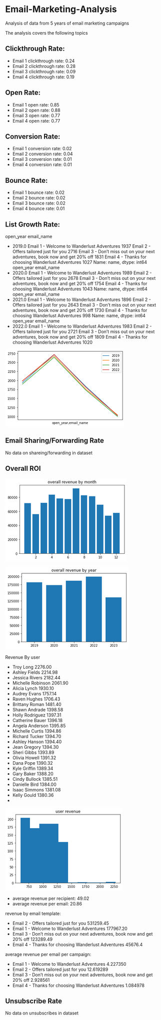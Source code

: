 # Email-Marketing-Analysis
Analysis of data from 5 years of email marketing campaigns

The analysis covers the following topics

## Clickthrough Rate:
- Email 1 clickthrough rate: 0.24
- Email 2 clickthrough rate: 0.28
- Email 3 clickthrough rate: 0.09
- Email 4 clickthrough rate: 0.19

## Open Rate: 
- Email 1 open rate: 0.85
- Email 2 open rate: 0.88
- Email 3 open rate: 0.77
- Email 4 open rate: 0.77

## Conversion Rate:
- Email 1 conversion rate: 0.02
- Email 2 conversion rate: 0.04
- Email 3 conversion rate: 0.01
- Email 4 conversion rate: 0.01

## Bounce Rate:
- Email 1 bounce rate: 0.02
- Email 2 bounce rate: 0.02
- Email 3 bounce rate: 0.02
- Email 4 bounce rate: 0.01

## List Growth Rate:
open_year  email_name                                                                
- 2019.0     Email 1 - Welcome to Wanderlust Adventures                                    1937
           Email 2 - Offers tailored just for you                                        2716
           Email 3 - Don’t miss out on your next adventures, book now and get 20% off    1831
           Email 4 - Thanks for choosing Wanderlust Adventures                           1027
Name: name, dtype: int64 open_year  email_name                                                                
- 2020.0     Email 1 - Welcome to Wanderlust Adventures                                    1989
           Email 2 - Offers tailored just for you                                        2678
           Email 3 - Don’t miss out on your next adventures, book now and get 20% off    1754
           Email 4 - Thanks for choosing Wanderlust Adventures                           1043
Name: name, dtype: int64 open_year  email_name                                                                
- 2021.0     Email 1 - Welcome to Wanderlust Adventures                                    1896
           Email 2 - Offers tailored just for you                                        2643
           Email 3 - Don’t miss out on your next adventures, book now and get 20% off    1730
           Email 4 - Thanks for choosing Wanderlust Adventures                            998
Name: name, dtype: int64 open_year  email_name                                                                
- 2022.0     Email 1 - Welcome to Wanderlust Adventures                                    1983
           Email 2 - Offers tailored just for you                                        2721
           Email 3 - Don’t miss out on your next adventures, book now and get 20% off    1809
           Email 4 - Thanks for choosing Wanderlust Adventures                           1020

![ALT](https://github.com/GetJoeMalone/Email-Marketing-Analysis/blob/main/listgrowthrate%20chart.png)

## Email Sharing/Forwarding Rate
No data on shareing/forwarding in dataset

## Overall ROI
 ![overall revenue by month](https://github.com/GetJoeMalone/Email-Marketing-Analysis/blob/main/revenuebymonth.png "overall revenue by month")

 ![overall revenue by year](https://github.com/GetJoeMalone/Email-Marketing-Analysis/blob/main/revenuebyyear.png "overall revenue by year")

Revenue By user
- Troy Long            2276.00
- Ashley Fields        2214.98
- Jessica Rivers       2182.44
- Michelle Robinson    2061.90
- Alicia Lynch         1930.10
- Audrey Evans         1757.14
- Raven Hughes         1706.43
- Brittany Roman       1481.40
- Shawn Andrade        1398.58
- Holly Rodriguez      1397.31
- Catherine Bauer      1396.18
- Angela Anderson      1395.85
- Michelle Curtis      1394.86
- Richard Tucker       1394.70
- Ashley Hanson        1394.40
- Jean Gregory         1394.30
- Sheri Gibbs          1393.89
- Olivia Howell        1391.32
- Dana Pope            1390.32
- Kyle Griffin         1389.34
- Gary Baker           1388.20
- Cindy Bullock        1385.51
- Danielle Bird        1384.00
- Isaac Simmons        1381.08
- Kelly Gould          1380.36
- 
![ALT](https://github.com/GetJoeMalone/Email-Marketing-Analysis/blob/main/revbyusergraph.png)

- average revenue per recipient:  49.02
- average revenue per email:  20.86

revenue by email template:
- Email 2 - Offers tailored just for you                                        531259.45
- Email 1 - Welcome to Wanderlust Adventures                                    177967.20
- Email 3 - Don’t miss out on your next adventures, book now and get 20% off    123289.49
- Email 4 - Thanks for choosing Wanderlust Adventures                            45676.4

average revenue per email per campaign:  
- Email 1 - Welcome to Wanderlust Adventures                                     4.227350
- Email 2 - Offers tailored just for you                                        12.619289
- Email 3 - Don’t miss out on your next adventures, book now and get 20% off     2.928561
- Email 4 - Thanks for choosing Wanderlust Adventures                            1.084978

## Unsubscribe Rate
No data on unsubscribes in dataset
